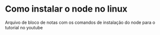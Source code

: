 # Como instalar o node no linux

Arquivo de bloco de notas com os comandos de instalação
do node para o tutorial no youtube
